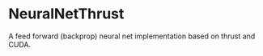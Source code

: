 NeuralNetThrust
===============

A feed forward (backprop) neural net implementation based on thrust and CUDA.



